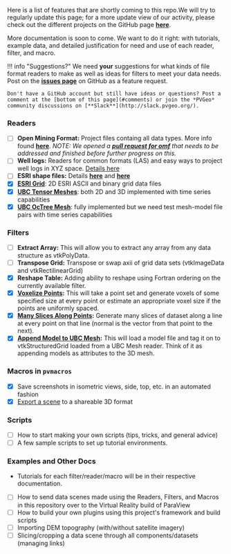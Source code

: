Here is a list of features that are shortly coming to this repo.We will try to regularly update this page; for a more update view of our activity, please check out the different projects on the GitHub page [**here**](https://github.com/OpenGeoVis/PVGeo/projects).

More documentation is soon to come. We want to do it right: with tutorials, example data, and detailed justification for need and use of each reader, filter, and macro.

!!! info "Suggestions?"
    We need **your** suggestions for what kinds of file format readers to make as well as ideas for filters to meet your data needs. Post on the [**issues page**](https://github.com/OpenGeoVis/PVGeo/issues) on GitHub as a feature request.

    Don't have a GitHub account but still have ideas or questions? Post a comment at the [bottom of this page](#comments) or join the *PVGeo* community discussions on [**Slack**](http://slack.pvgeo.org/).

### Readers
- [ ] **Open Mining Format:** Project files containg all data types. More info found [**here**](https://github.com/GMSGDataExchange/omf). *NOTE: We opened a [**pull request for omf**](https://github.com/GMSGDataExchange/omf/pull/27) that needs to be addressed and finished before further progress on this.*
- [ ] **Well logs:** Readers for common formats (LAS) and easy ways to project well logs in XYZ space. [Details here](http://www.cwls.org/las/)
- [ ] **ESRI shape files:** Details [**here**](https://www.esri.com/library/whitepapers/pdfs/shapefile.pdf) and [**here**](https://en.wikipedia.org/wiki/Shapefile)
- [x] [**ESRI Grid**](../examples/grids/esri-grid.md): 2D ESRI ASCII and binary grid data files
- [x] [**UBC Tensor Meshes**](../examples/ubc/tensor-grids.md): both 2D and 3D implemented with time series capabilities
- [x] [**UBC OcTree Mesh**](../examples/ubc/octree.md): fully implemented but we need test mesh-model file pairs with time series capabilities

<!---
- [ ] **ESRI Grid:** Details [**here**](https://en.wikipedia.org/wiki/Esri_grid) and [**here**](http://desktop.arcgis.com/en/arcmap/10.3/manage-data/raster-and-images/esri-grid-format.htm)
-->

### Filters
- [ ] **Extract Array:** This will allow you to extract any array from any data structure as vtkPolyData.
- [ ] **Transpose Grid:** Transpose or swap axii of grid data sets (vtkImageData and vtkRectilinearGrid)
- [x] **Reshape Table:** Adding ability to reshape using Fortran ordering on the currently available filter.
- [x] **[Voxelize Points](../examples/filters-general/voxelize-points.md):** This will take a point set and generate voxels of some specified size at every point or estimate an appropriate voxel size if the points are uniformly spaced.
- [x] **[Many Slices Along Points](../examples/filters-general/many-slices-along-points.md):** Generate many slices of dataset along a line at every point on that line (normal is the vector from that point to the next).
- [x] **[Append Model to UBC Mesh](../examples/ubc/add-model.md):** This will load a model file and tag it on to vtkStructuredGrid loaded from a UBC Mesh reader. Think of it as appending models as attributes to the 3D mesh.

<!---
**Structure Point Set:** This will take scattered point data and create connectivity/structure either in the form of hexahedrons or quads. More info to come.
-->
### Macros in `pvmacros`
- [x] Save screenshots in isometric views, side, top, etc. in an automated fashion
- [x] [Export a scene](../pvmacros/export/exportvtkjs.md) to a shareable 3D format

### Scripts
- [ ] How to start making your own scripts (tips, tricks, and general advice)
- [ ] A few sample scripts to set up tutorial environments.

### Examples and Other Docs
- Tutorials for each filter/reader/macro will be in their respective documentation.
- [ ] How to send data scenes made using the Readers, Filters, and Macros in this repository over to the Virtual Reality build of ParaView
- [ ] How to build your own plugins using this project's framework and build scripts
- [ ] Importing DEM topography (with/without satellite imagery)
- [ ] Slicing/cropping a data scene through all components/datasets (managing links)
